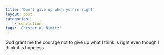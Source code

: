 ```yaml
---
title: 'Don’t give up when you’re right'
layout: post
categories:
    - conviction
tags: 'Chester W. Nimitz'
---
```


God grant me the courage not to give up what I think is right even though I think it is hopeless.